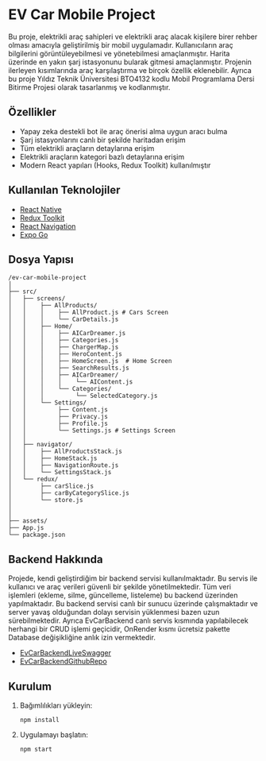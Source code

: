 # EV Car Mobile Project
Bu proje, elektrikli araç sahipleri ve elektrikli araç alacak kişilere birer rehber olması amacıyla geliştirilmiş bir mobil uygulamadır. Kullanıcıların araç bilgilerini görüntüleyebilmesi ve yönetebilmesi amaçlanmıştır. Harita üzerinde en yakın şarj istasyonunu bularak gitmesi amaçlanmıştır. Projenin ilerleyen kısımlarında araç karşılaştırma ve birçok özellik eklenebilir. Ayrıca bu proje Yıldız Teknik Üniversitesi BTO4132 kodlu Mobil Programlama Dersi Bitirme Projesi olarak tasarlanmış ve kodlanmıştır.

## Özellikler

- Yapay zeka destekli bot ile araç önerisi alma uygun aracı bulma
- Şarj istasyonlarını canlı bir şekilde haritadan erişim 
- Tüm elektrikli araçların detaylarına erişim
- Elektrikli araçların kategori bazlı detaylarına erişim
- Modern React yapıları (Hooks, Redux Toolkit) kullanılmıştır  


## Kullanılan Teknolojiler

- [React Native](https://reactnative.dev/)
- [Redux Toolkit](https://redux-toolkit.js.org/)
- [React Navigation](https://reactnavigation.org/)
- [Expo Go](https://expo.dev/)


## Dosya Yapısı

```
/ev-car-mobile-project
│
├── src/
│   ├── screens/   
│   │    ├── AllProducts/ 
│   │    │    ├── AllProduct.js # Cars Screen 
│   │    │    └── CarDetails.js
│   │    ├── Home/
│   │    │    ├── AICarDreamer.js 
│   │    │    ├── Categories.js 
│   │    │    ├── ChargerMap.js
│   │    │    ├── HeroContent.js
│   │    │    ├── HomeScreen.js  # Home Screen 
│   │    │    ├── SearchResults.js 
│   │    │    ├── AICarDreamer/ 
│   │    │    │    └── AIContent.js 
│   │    │    └── Categories/
│   │    │         └── SelectedCategory.js 
│   │    └── Settings/
│   │         ├── Content.js 
│   │         ├── Privacy.js 
│   │         ├── Profile.js 
│   │         └── Settings.js # Settings Screen
│   │    
│   ├── navigator/     
│   │    ├── AllProductsStack.js      
│   │    ├── HomeStack.js    
│   │    ├── NavigationRoute.js     
│   │    └── SettingsStack.js      
│   └── redux/
│        ├── carSlice.js
│        ├── carByCategorySlice.js       
│        └── store.js  
│   
│
├── assets/              
├── App.js               
└── package.json         
```

## Backend Hakkında

Projede, kendi geliştirdiğim bir backend servisi kullanılmaktadır. Bu servis ile kullanıcı ve araç verileri güvenli bir şekilde yönetilmektedir. Tüm veri işlemleri (ekleme, silme, güncelleme, listeleme) bu backend üzerinden yapılmaktadır. Bu backend servisi canlı bir sunucu üzerinde çalışmaktadır ve server yavaş olduğundan dolayı servisin yüklenmesi bazen uzun sürebilmektedir. Ayrıca EvCarBackend canlı servis kısmında yapılabilecek herhangi bir CRUD işlemi geçicidir, OnRender kısmı ücretsiz pakette Database değişikliğine anlık izin vermektedir.

- [EvCarBackendLiveSwagger](https://evcarbackend.onrender.com/swagger/)
- [EvCarBackendGithubRepo](https://github.com/ali-osman-de/evCarBackend)


## Kurulum

1. Bağımlılıkları yükleyin:
    ```
    npm install
    ```
2. Uygulamayı başlatın:
    ```
    npm start
    ```
